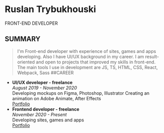 # Ruslan Trybukhouski
FRONT-END DEVELOPER
## SUMMARY
> I'm Front-end developer with experience of sites, games and apps developing. Also I have UI/UX background in my career.
I am result-oriented and open to projects that improved my skills in front-end.
The main tools I use in development are JS, TS, HTML, CSS, React, Webpack, Sass
##CAREER
- **UI/UX developer - freelance**</br> 
_August 2019 - November 2020_</br>
Developing mockups on Figma, Photoshop, Illustrator
Creating an animation on Adobe Animate, After Effects</br>
[Portfolio](https://www.behance.net/trybukhouski)
- **Frontend developer - freelance**</br>
_November 2020 - Present_</br>
Developing sites, games and apps</br>
[Portfolio](https://github.com/Trybukhouski)